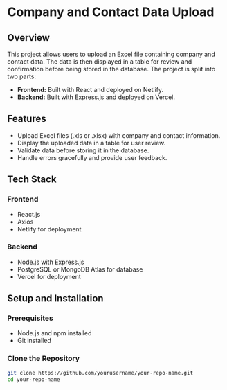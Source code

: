 # Company and Contact Data Upload

## Overview

This project allows users to upload an Excel file containing company and contact data. The data is then displayed in a table for review and confirmation before being stored in the database. The project is split into two parts:

- **Frontend:** Built with React and deployed on Netlify.
- **Backend:** Built with Express.js and deployed on Vercel.

## Features

- Upload Excel files (.xls or .xlsx) with company and contact information.
- Display the uploaded data in a table for user review.
- Validate data before storing it in the database.
- Handle errors gracefully and provide user feedback.

## Tech Stack

### Frontend
- React.js
- Axios
- Netlify for deployment

### Backend
- Node.js with Express.js
- PostgreSQL or MongoDB Atlas for database
- Vercel for deployment

## Setup and Installation

### Prerequisites

- Node.js and npm installed
- Git installed

### Clone the Repository

```bash
git clone https://github.com/yourusername/your-repo-name.git
cd your-repo-name
